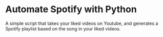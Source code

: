 # Automate Spotify with Python

A simple script that takes your liked videos on Youtube, and generates a Spotify playlist based on the song in your liked videos.
